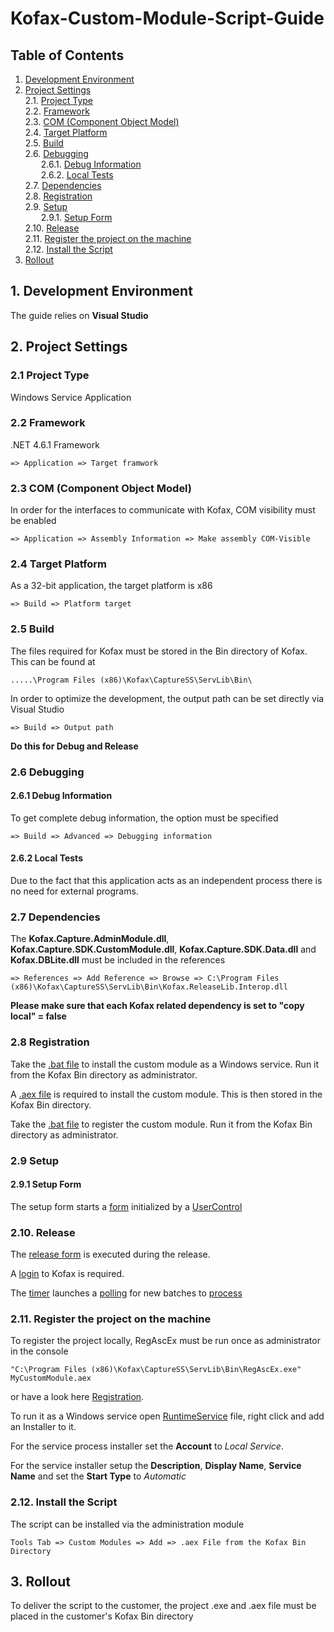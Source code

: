 # Kofax-Custom-Module-Script-Guide

## <a name=Content></a> Table of Contents
1. [Development Environment](#DevEnv)
2. [Project Settings](#Settings)  
  2.1. [Project Type](#ProjectType)  
  2.2. [Framework](#Framework)  
  2.3. [COM (Component Object Model)](#COM)  
  2.4. [Target Platform](#Target)  
  2.5. [Build](#Build)  
  2.6. [Debugging](#Debugging)  
    &emsp;&ensp;&nbsp;2.6.1. [Debug Information](#DebugInfo)  
    &emsp;&ensp;&nbsp;2.6.2. [Local Tests](#Tests)  
  2.7. [Dependencies](#Dependencies)  
  2.8. [Registration](#Registration)  
  2.9. [Setup](#Setup)  
    &emsp;&ensp;&nbsp;2.9.1. [Setup Form](#SetupForm)  
  2.10. [Release](#Release)  
  2.11. [Register the project on the machine](#ProjectRegistration)  
  2.12. [Install the Script](#Installation)
3. [Rollout](#Rollout)  

## <a name=DevEnv></a> 1. Development Environment

The guide relies on **Visual Studio**

## <a name=Settings></a> 2. Project Settings

### <a name=ProjectType></a> 2.1 Project Type

Windows Service Application

### <a name=Framework></a> 2.2 Framework

.NET 4.6.1 Framework

```
=> Application => Target framwork
```

### <a name=COM></a> 2.3 COM (Component Object Model)

In order for the interfaces to communicate with Kofax, COM visibility must be enabled

```
=> Application => Assembly Information => Make assembly COM-Visible
```

### <a name=Target></a> 2.4 Target Platform

As a 32-bit application, the target platform is x86

```
=> Build => Platform target
```

### <a name=Build></a> 2.5 Build

The files required for Kofax must be stored in the Bin directory of Kofax. This can be found at

```
.....\Program Files (x86)\Kofax\CaptureSS\ServLib\Bin\
```

In order to optimize the development, the output path can be set directly via Visual Studio

```
=> Build => Output path
```

**Do this for Debug and Release**

### <a name=Debugging></a> 2.6 Debugging

#### <a name=DebugInfo></a> 2.6.1 Debug Information

To get complete debug information, the option must be specified

```
=> Build => Advanced => Debugging information
```

#### <a name=Tests></a> 2.6.2 Local Tests

Due to the fact that this application acts as an independent process there is no need for external programs.

### <a name=Dependencies></a> 2.7 Dependencies

The **Kofax.Capture.AdminModule.dll**, **Kofax.Capture.SDK.CustomModule.dll**, **Kofax.Capture.SDK.Data.dll** and **Kofax.DBLite.dll** must be included in the references

```
=> References => Add Reference => Browse => C:\Program Files (x86)\Kofax\CaptureSS\ServLib\Bin\Kofax.ReleaseLib.Interop.dll
```
**Please make sure that each Kofax related dependency is set to "copy local" = false**

### <a name=Registration></a> 2.8 Registration

Take the [.bat file](https://github.com/matthiashermsen/Kofax-Custom-Module-Script-Guide/blob/master/MyCustomModuleInstall.bat) to install the custom module as a Windows service. Run it from the Kofax Bin directory as administrator.

A [.aex file](https://github.com/matthiashermsen/Kofax-Custom-Module-Script-Guide/blob/master/MyCustomModule.aex) is required to install the custom module. This is then stored in the Kofax Bin directory.

Take the [.bat file](https://github.com/matthiashermsen/Kofax-Custom-Module-Script-Guide/blob/master/MyCustomModuleRegister.bat) to register the custom module. Run it from the Kofax Bin directory as administrator.

### <a name=SetupScript></a> 2.9 Setup

#### <a name=SetupForm></a> 2.9.1 Setup Form

The setup form starts a [form](https://github.com/matthiashermsen/Kofax-Custom-Module-Script-Guide/blob/master/MyCustomModule/MyCustomModule/Setup/FrmSetup.cs) initialized by a [UserControl](https://github.com/matthiashermsen/Kofax-Custom-Module-Script-Guide/blob/master/MyCustomModule/MyCustomModule/Setup/UserControlSetup.cs)

### <a name=ReleaseScript></a> 2.10. Release

The [release form](https://github.com/matthiashermsen/Kofax-Custom-Module-Script-Guide/blob/master/MyCustomModule/MyCustomModule/Runtime/FrmMain.cs) is executed during the release.

A [login](https://github.com/matthiashermsen/Kofax-Custom-Module-Script-Guide/blob/master/MyCustomModule/MyCustomModule/Runtime/SessionManager.cs) to Kofax is required.

The [timer](https://github.com/matthiashermsen/Kofax-Custom-Module-Script-Guide/blob/master/MyCustomModule/MyCustomModule/Runtime/PollTimer.cs) launches a [polling](https://github.com/matthiashermsen/Kofax-Custom-Module-Script-Guide/blob/master/MyCustomModule/MyCustomModule/Runtime/BatchManager.cs) for new batches to [process](https://github.com/matthiashermsen/Kofax-Custom-Module-Script-Guide/blob/master/MyCustomModule/MyCustomModule/Runtime/BatchProcessor.cs)

### <a name=ProjectRegistration></a> 2.11. Register the project on the machine

To register the project locally, RegAscEx must be run once as administrator in the console

```
"C:\Program Files (x86)\Kofax\CaptureSS\ServLib\Bin\RegAscEx.exe" MyCustomModule.aex
```

or have a look here [Registration](#Registration).

To run it as a Windows service open [RuntimeService](https://github.com/matthiashermsen/Kofax-Custom-Module-Script-Guide/blob/master/MyCustomModule/MyCustomModule/Runtime/RuntimeService.cs) file, right click and add an Installer to it.

For the service process installer set the **Account** to *Local Service*.

For the service installer setup the **Description**, **Display Name**, **Service Name** and set the **Start Type** to *Automatic*

### <a name=Installation></a> 2.12. Install the Script

The script can be installed via the administration module

```
Tools Tab => Custom Modules => Add => .aex File from the Kofax Bin Directory
```

## <a name=Rollout></a> 3. Rollout

To deliver the script to the customer, the project .exe and .aex file must be placed in the customer's Kofax Bin directory
